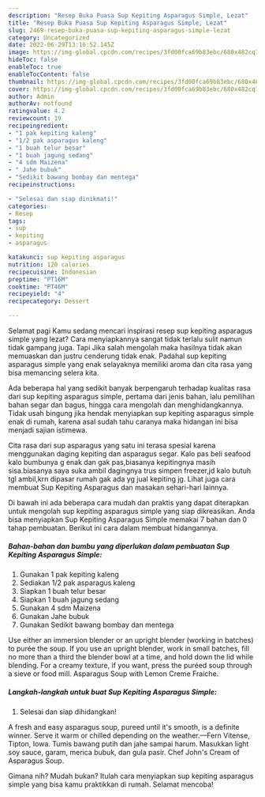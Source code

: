 ```yaml
---
description: "Resep Buka Puasa Sup Kepiting Asparagus Simple, Lezat"
title: "Resep Buka Puasa Sup Kepiting Asparagus Simple, Lezat"
slug: 2469-resep-buka-puasa-sup-kepiting-asparagus-simple-lezat
category: Uncategorized
date: 2022-06-29T13:16:52.145Z
image: https://img-global.cpcdn.com/recipes/3fd00fca69b83ebc/680x482cq70/sup-kepiting-asparagus-simple-foto-resep-utama.jpg
hideToc: false
enableToc: true
enableTocContent: false
thumbnail: https://img-global.cpcdn.com/recipes/3fd00fca69b83ebc/680x482cq70/sup-kepiting-asparagus-simple-foto-resep-utama.jpg
cover: https://img-global.cpcdn.com/recipes/3fd00fca69b83ebc/680x482cq70/sup-kepiting-asparagus-simple-foto-resep-utama.jpg
author: Admin
authorAv: notfound
ratingvalue: 4.2
reviewcount: 19
recipeingredient:
- "1 pak kepiting kaleng"
- "1/2 pak asparagus kaleng"
- "1 buah telur besar"
- "1 buah jagung sedang"
- "4 sdm Maizena"
- " Jahe bubuk"
- "Sedikit bawang bombay dan mentega"
recipeinstructions:

- "Selesai dan siap dinikmati!"
categories:
- Resep
tags:
- sup
- kepiting
- asparagus

katakunci: sup kepiting asparagus 
nutrition: 120 calories
recipecuisine: Indonesian
preptime: "PT16M"
cooktime: "PT46M"
recipeyield: "4"
recipecategory: Dessert

---
```



Selamat pagi Kamu sedang mencari inspirasi resep sup kepiting asparagus simple yang lezat? Cara menyiapkannya sangat tidak terlalu sulit namun tidak gampang juga. Tapi Jika salah mengolah maka hasilnya tidak akan memuaskan dan justru cenderung tidak enak. Padahal sup kepiting asparagus simple yang enak selayaknya memiliki aroma dan cita rasa yang bisa memancing selera kita.


Ada beberapa hal yang sedikit banyak berpengaruh terhadap kualitas rasa dari sup kepiting asparagus simple, pertama dari jenis bahan, lalu pemilihan bahan segar dan bagus, hingga cara mengolah dan menghidangkannya. Tidak usah bingung jika hendak menyiapkan sup kepiting asparagus simple enak di rumah, karena asal sudah tahu caranya maka hidangan ini bisa menjadi sajian istimewa.

Cita rasa dari sup asparagus yang satu ini terasa spesial karena menggunakan daging kepiting dan asparagus segar. Kalo pas beli seafood kalo bumbunya g enak dan gak pas,biasanya kepitingnya masih sisa.biasanya saya suka ambil dagingnya trus simpen freezer,jd kalo butuh tgl ambil,krn dipasar rumah gak ada yg jual kepiting jg. Lihat juga cara membuat Sup Kepiting Asparagus dan masakan sehari-hari lainnya.


Di bawah ini ada beberapa cara mudah dan praktis yang dapat diterapkan untuk mengolah sup kepiting asparagus simple yang siap dikreasikan. Anda bisa menyiapkan Sup Kepiting Asparagus Simple memakai 7 bahan dan 0 tahap pembuatan. Berikut ini cara dalam membuat hidangannya.

<!--inarticleads1-->

##### Bahan-bahan dan bumbu yang diperlukan dalam pembuatan Sup Kepiting Asparagus Simple:

1. Gunakan 1 pak kepiting kaleng
1. Sediakan 1/2 pak asparagus kaleng
1. Siapkan 1 buah telur besar
1. Siapkan 1 buah jagung sedang
1. Gunakan 4 sdm Maizena
1. Gunakan  Jahe bubuk
1. Gunakan Sedikit bawang bombay dan mentega


Use either an immersion blender or an upright blender (working in batches) to purée the soup. If you use an upright blender, work in small batches, fill no more than a third the blender bowl at a time, and hold down the lid while blending. For a creamy texture, if you want, press the puréed soup through a sieve or food mill. Asparagus Soup with Lemon Creme Fraiche. 

<!--inarticleads2-->

##### Langkah-langkah untuk buat Sup Kepiting Asparagus Simple:


1. Selesai dan siap dihidangkan!

A fresh and easy asparagus soup, pureed until it&#39;s smooth, is a definite winner. Serve it warm or chilled depending on the weather.—Fern Vitense, Tipton, Iowa. Tumis bawang putih dan jahe sampai harum. Masukkan light soy sauce, garam, merica bubuk, dan gula pasir. Chef John&#39;s Cream of Asparagus Soup. 

Gimana nih? Mudah bukan? Itulah cara menyiapkan sup kepiting asparagus simple yang bisa kamu praktikkan di rumah. Selamat mencoba!
